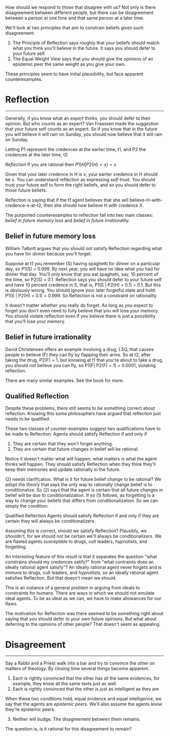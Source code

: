 How should we respond to those that disagree with us? Not only is there disagreement between different people, but there can be disagreement between a person at one time and that same person at a later time.

We'll look at two principles that aim to constrain beliefs given such disagreement.
1. The Principle of Reflection says roughly that your beliefs should match what you think you'll believe in the future. It says you should defer to your future self.
2. The Equal Weight View says that you should give the opinions of an epistemic peer the same weight as you give your own.

These principles seem to have initial plausibility, but face apparent counterexamples.

# Reflection
---
Generally, if you know what an *expert* thinks, you should defer to their opinion. But who counts as an expert? Van Fraassen made the suggestion that your future self counts as an expert. So if you know that in the future you will believe it will rain on Sunday, you should now believe that it will rain on Sunday.

Letting P1 represent the credences at the earlier time, t1, and P2 the credences at the later time, t2:

*Reflection*
If you are rational then $P1(H| P2(H) = x) = x$

Given that your later credence in H is x, your earlier credence in H should be x. You can understand reflection as expressing *self-trust*. You should trust your future self to form the right beliefs, and so you should defer to those future beliefs.

Reflection is saying that if the t1 agent believes that she will believe-H-with-credence-x-at-t2, then she should now believe H with credence X.

The purported counterexamples to reflection fall into two main classes: *belief in future memory loss* and *belief in future irrationality*.

## Belief in future memory loss
William Talbott argues that you should not satisfy Reflection regarding what you have for dinner because you'll forget.

Suppose at t1 you remember (S) having spaghetti for dinner on a particular day, so P1(S) = 0.999. By next year, you will have no idea what you had for dinner that day. You’ll only know that you eat spaghetti, say, 10 percent of the time, so P2(S) = 0.1. Reflection says you should defer to your future self and have 10 percent credence in S, that is, P1(S | P2(H) = 0.1) = 0.1. But this is obviously wrong. You should ignore your later forgetful state and hold: P1(S | P2(H) = 0.1) = 0.999. So Reflection is not a constraint on rationality.

It doesn't matter whether you really do forget. As long as you expect to forget you don't even need to fully believe that you will lose your memory. You should violate reflection even if you believe there is just a possibility that you'll lose your memory.

## Belief in future irrationality
David Christensen offers an example involving a drug, LSQ, that causes people to believe (F) they can fly by flapping their arms. So at t2, after taking the drug, P2(F) = 1, but knowing at t1 that you're about to take a drug, you should not believe you can fly, so P1(F| P2(F) = 1) = 0.0001, violating reflection.

There are many similar examples. See the book for more.

## Qualified Reflection
Despite these problems, there still seems to be something correct about reflection. Knowing this some philosophers have argued that reflection just needs to be qualified.

These two classes of counter-examples suggest two qualifications have to be made to Reflection. Agents should satisfy Reflection if and only if
1. They are certain that they won't forget anything.
2. They are certain that future changes in belief will be rational.

Notice it doesn't matter what will happen; what matters is what the agent thinks will happen. They should satisfy Reflection when they think they'll keep their memories and update rationally in the future.

(2) needs clarification. What is it for future belief change to be rational? We adopt the theory that says the only way to rationally change belief is to conditionalize. So (2) says that the agent is certain that all future changes in belief will be due to conditionalization. If so (1) follows, as forgetting is a way to change your beliefs that differs from conditionalization. So we can simply the condition:

Qualified Reflection Agents should satisfy Reflection if and only if they are certain they will always be conditionalizers.

Assuming this is correct, should we satisfy Reflection? Plausibly, we shouldn't, for we should not be certain we'll always be conditionalizers. We are flawed agents susceptible to drugs, cult leaders, hypnotists, and forgetting.

An interesting feature of this result is that it separates the question "what constrains should my credences satify?" from "what contraints does an ideally rational agent satisfy"? An ideally rational agent never forgets and is immune to drugs, cult leaders, and hypnotists, so an ideally rational agent satisfies Reflection. But that doesn't mean we should.

This is an instance of a general problem in arguing from ideals to constraints for humans. There are ways in which we should not emulate ideal agents. To be as ideal as we can, we have to make allowances for our flaws.

The motivation for Reflection was there seemed to be something right about saying that you should defer to your own future opinions. But what about deferring to the opinions of other people? That doesn't seem as appealing.

# Disagreement
---
Say a Rabbi and a Priest walk into a bar and try to convince the other on matters of theology. By closing time several things become apparent.
1. Each is rightly convinced that the other has all the same evidences, for example, they know all the same texts just as well.
2. Each is rightly convinced that the other is just as intelligent as they are

When these two conditions hold, equal evidence and equal intelligence, we say that the agents are *epistemic peers*. We'll also assume the agents know they're epistemic peers.

3. Neither will budge. The disagreement between them remains.

The question is, is it rational for this disagreement to remain?
